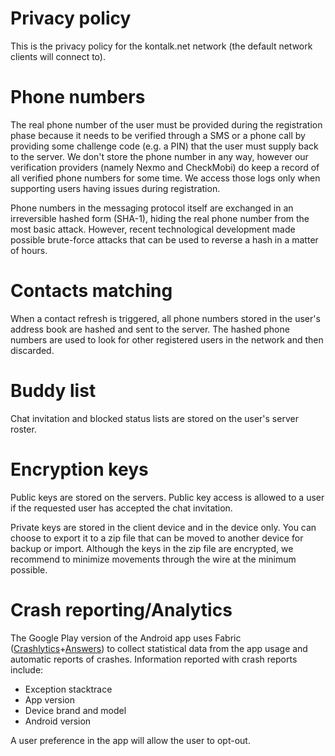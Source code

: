 Privacy policy
==============

This is the privacy policy for the kontalk.net network (the default network clients will connect to).

Phone numbers
=============
The real phone number of the user must be provided during the registration phase because it needs to be verified through a SMS or a phone call by providing some challenge code (e.g. a PIN) that the user must supply back to the server. We don't store the phone number in any way, however our verification providers (namely Nexmo and CheckMobi) do keep a record of all verified phone numbers for some time. We access those logs only when supporting users having issues during registration.

Phone numbers in the messaging protocol itself are exchanged in an irreversible hashed form (SHA-1), hiding the real phone number from the most basic attack. However, recent technological development made possible brute-force attacks that can be used to reverse a hash in a matter of hours.

Contacts matching
=================
When a contact refresh is triggered, all phone numbers stored in the user's address book are hashed and sent to the server. The hashed phone numbers are used to look for other registered users in the network and then discarded.

Buddy list
==========
Chat invitation and blocked status lists are stored on the user's server roster.

Encryption keys
===============
Public keys are stored on the servers. Public key access is allowed to a user if the requested user has accepted the chat invitation.

Private keys are stored in the client device and in the device only. You can choose to export it to a zip file that can be moved to another device for backup or import. Although the keys in the zip file are encrypted, we recommend to minimize movements through the wire at the minimum possible.

Crash reporting/Analytics
=========================
The Google Play version of the Android app uses Fabric ([Crashlytics](https://try.crashlytics.com/terms/)+[Answers](https://answers.io/privacy)) to collect statistical data from the app usage and automatic reports of crashes. Information reported with crash reports include:

* Exception stacktrace
* App version
* Device brand and model
* Android version

A user preference in the app will allow the user to opt-out.

